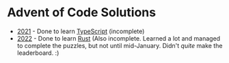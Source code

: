 # Advent of Code Solutions

* [2021](https://adventofcode.com/2021) - Done to learn [TypeScript](https://www.typescriptlang.org/) (incomplete)
* [2022](https://adventofcode.com/2022) - Done to learn [Rust](https://www.rust-lang.org/) (Also incomplete.  Learned a lot and managed to complete the puzzles, but not until mid-January.  Didn't *quite* make the leaderboard.  :) 
